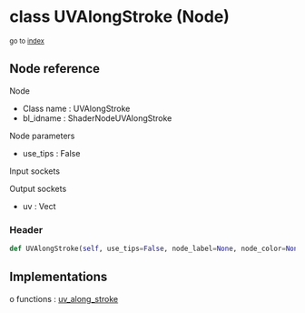 # class UVAlongStroke (Node)

<sub>go to [index](/docs/index.md)</sub>

## Node reference

Node
 - Class name : UVAlongStroke
 - bl_idname : ShaderNodeUVAlongStroke

Node parameters
 - use_tips : False

Input sockets

Output sockets
 - uv : Vect

### Header

``` python
def UVAlongStroke(self, use_tips=False, node_label=None, node_color=None):
```

## Implementations

o functions : [uv_along_stroke](/docs/Shader_classes/GLOBAL.md#uv_along_stroke)


